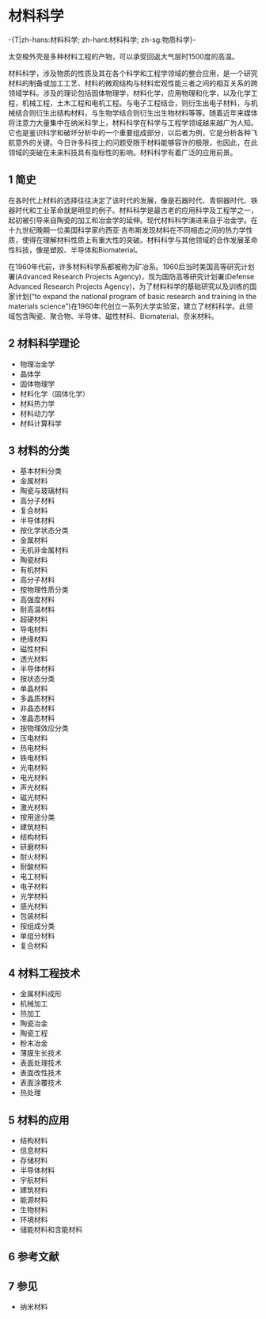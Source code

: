 # 材料科学

-{T|zh-hans:材料科学; zh-hant:材料科学; zh-sg:物质科学}-

太空梭外壳是多种材料工程的产物，可以承受回返大气层时1500度的高温。

材料科学，涉及物质的性质及其在各个科学和工程学领域的整合应用，是一个研究材料的制备或加工工艺、材料的微观结构与材料宏观性能三者之间的相互关系的跨领域学科。涉及的理论包括固体物理学，材料化学，应用物理和化学，以及化学工程，机械工程，土木工程和电机工程。与电子工程结合，则衍生出电子材料，与机械结合则衍生出结构材料，与生物学结合则衍生出生物材料等等。随着近年来媒体将注意力大量集中在纳米科学上，材料科学在科学与工程学领域越来越广为人知。它也是鉴识科学和破坏分析中的一个重要组成部分，以后者为例，它是分析各种飞航意外的关键。今日许多科技上的问题受限于材料能够容许的极限，也因此，在此领域的突破在未来科技具有指标性的影响。材料科学有着广泛的应用前景。



## 1 简史

在各时代上材料的选择往往决定了该时代的发展，像是石器时代、青铜器时代、铁器时代和工业革命就是明显的例子。材料科学是最古老的应用科学及工程学之一，起初被引导来自陶瓷的加工和冶金学的延伸。现代材料科学演进来自于冶金学。在十九世纪晚期一位美国科学家约西亚·吉布斯发现材料在不同相态之间的热力学性质，使得在理解材料性质上有重大性的突破。材料科学与其他领域的合作发展革命性科技，像是塑胶、半导体和Biomaterial。

在1960年代前，许多材料科学系都被称为矿冶系。1960后当时美国高等研究计划署(Advanced Research Projects Agency)，现为国防高等研究计划署(Defense Advanced Research Projects Agency)，为了材料科学的基础研究以及训练的国家计划(“to expand the national program of basic research and training in the materials science”)在1960年代创立一系列大学实验室，建立了材料科学。此领域包含陶瓷、聚合物、半导体、磁性材料、Biomaterial、奈米材料。



## 2 材料科学理论

* 物理冶金学
* 晶体学
* 固体物理学
* 材料化学（固体化学）
* 材料热力学
* 材料动力学
* 材料计算科学



## 3 材料的分类

* 基本材料分类
 * 金属材料
 * 陶瓷与玻璃材料
 * 高分子材料
 * 复合材料
 * 半导体材料
* 按化学状态分类
 * 金属材料
 * 无机非金属材料
  * 陶瓷材料
 * 有机材料
  * 高分子材料
* 按物理性质分类
 * 高强度材料
 * 耐高温材料
 * 超硬材料
 * 导电材料
 * 绝缘材料
 * 磁性材料
 * 透光材料
 * 半导体材料
* 按状态分类
 * 单晶材料
 * 多晶质材料
 * 非晶态材料
 * 准晶态材料
* 按物理效应分类
 * 压电材料
 * 热电材料
 * 铁电材料
 * 光电材料
 * 电光材料
 * 声光材料
 * 磁光材料
 * 激光材料
* 按用途分类
 * 建筑材料
 * 结构材料
 * 研磨材料
 * 耐火材料
 * 耐酸材料
 * 电工材料
 * 电子材料
 * 光学材料
 * 感光材料
 * 包装材料
* 按组成分类
 * 单组分材料
 * 复合材料



## 4 材料工程技术

* 金属材料成形
 * 机械加工
 * 热加工
* 陶瓷冶金
* 陶瓷工程
* 粉末冶金
* 薄膜生长技术
* 表面处理技术
 * 表面改性技术
 * 表面涂覆技术
* 热处理



## 5 材料的应用

* 结构材料
* 信息材料
 * 存储材料
 * 半导体材料
* 宇航材料
* 建筑材料
* 能源材料
* 生物材料
* 环境材料
* 储能材料和含能材料



## 6 参考文献



## 7 参见

* 纳米材料



